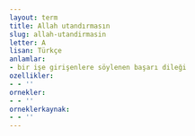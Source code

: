```yaml
---
layout: term
title: Allah utandırmasın
slug: allah-utandirmasin
letter: A
lisan: Türkçe
anlamlar:
- bir işe girişenlere söylenen başarı dileği
ozellikler:
- - ''
ornekler:
- - ''
orneklerkaynak:
- - ''
---
```

